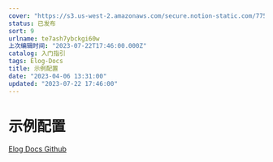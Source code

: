 ```yaml
---
cover: "https://s3.us-west-2.amazonaws.com/secure.notion-static.com/7753e877-827e-46af-b6c9-5f992593ee85/174820.jpg?X-Amz-Algorithm=AWS4-HMAC-SHA256&X-Amz-Content-Sha256=UNSIGNED-PAYLOAD&X-Amz-Credential=AKIAT73L2G45EIPT3X45%2F20230722%2Fus-west-2%2Fs3%2Faws4_request&X-Amz-Date=20230722T175507Z&X-Amz-Expires=3600&X-Amz-Signature=3c12a412c4f1ed96940f3dbfde2553ffd85314d2a5dd3f93575345cb75a02850&X-Amz-SignedHeaders=host&x-id=GetObject"
status: 已发布
sort: 9
urlname: te7ash7ybckgi60w
上次编辑时间: "2023-07-22T17:46:00.000Z"
catalog: 入门指引
tags: Elog-Docs
title: 示例配置
date: "2023-04-06 13:31:00"
updated: "2023-07-22 17:46:00"
---
```


# 示例配置

[Elog Docs Github](https://github.com/LetTTGACO/elog-docs)

